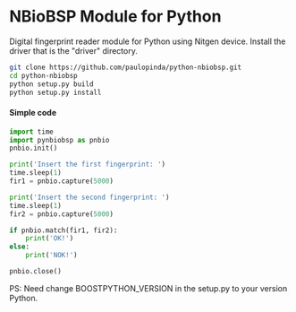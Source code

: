 # NBioBSP Module for Python

Digital fingerprint reader module for Python using Nitgen device.
Install the driver that is the "driver" directory.

```bash
git clone https://github.com/paulopinda/python-nbiobsp.git
cd python-nbiobsp
python setup.py build
python setup.py install
```
#### Simple code

```python
import time
import pynbiobsp as pnbio
pnbio.init()

print('Insert the first fingerprint: ')
time.sleep(1)
fir1 = pnbio.capture(5000)

print('Insert the second fingerprint: ')
time.sleep(1)
fir2 = pnbio.capture(5000)

if pnbio.match(fir1, fir2):
    print('OK!')
else:
    print('NOK!')

pnbio.close()
```

PS: Need change BOOSTPYTHON_VERSION in the setup.py to your version Python.

